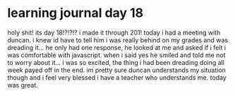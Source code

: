 # learning journal day 18  

holy shit! its day 18!?!?!? i made it through 201! today i had a meeting with duncan. i knew id have to tell him i was really behind on my grades and was dreading it... he only had one response, he looked at me and asked if i felt i was comfortable with javascript. when i said yes he smiled and told me not to worry about it... i was so excited, the thing i had been dreading doing all week payed off in the end. im pretty sure duncan understands my situation though and i feel very blessed i have a teacher who understands me. today was great.
